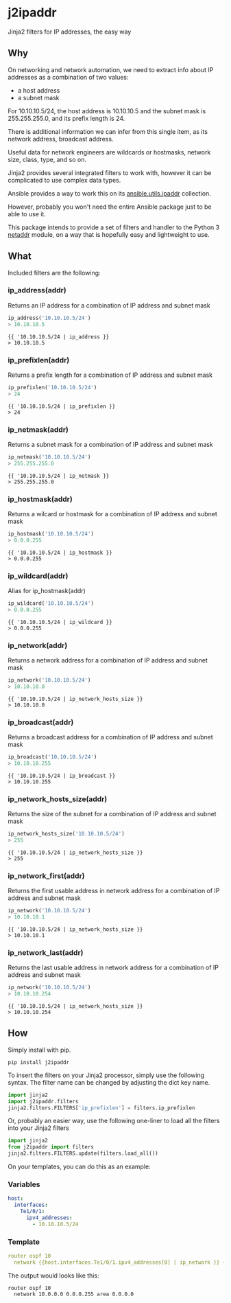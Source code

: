 # j2ipaddr

Jinja2 filters for IP addresses, the easy way

## Why

On networking and network automation, we need to extract info about IP addresses as a combination of two values:

- a host address
- a subnet mask

For 10.10.10.5/24, the host address is 10.10.10.5 and the subnet mask is 255.255.255.0, and its prefix length is 24.

There is additional information we can infer from this single item, as its network address, broadcast address.

Useful data for network engineers are wildcards or hostmasks, network size, class, type, and so on.

Jinja2 provides several integrated filters to work with, however it can be complicated to use complex data types.

Ansible provides a way to work this on its [ansible.utils.ipaddr](https://docs.ansible.com/ansible/latest/collections/ansible/utils/docsite/filters_ipaddr.html) collection.

However, probably you won't need the entire Ansible package just to be able to use it.

This package intends to provide a set of filters and handler to the Python 3 [netaddr](https://netaddr.readthedocs.io/en/latest/) module, on a way that is hopefully easy and lightweight to use.

## What

Included filters are the following:

### ip_address(addr)

Returns an IP address for a combination of IP address and subnet mask

``` Python
ip_address('10.10.10.5/24')
> 10.10.10.5
```

``` Jinja2
{{ '10.10.10.5/24 | ip_address }}
> 10.10.10.5
```

### ip_prefixlen(addr)

Returns a prefix length for a combination of IP address and subnet mask

``` Python
ip_prefixlen('10.10.10.5/24')
> 24
```

``` Jinja2
{{ '10.10.10.5/24 | ip_prefixlen }}
> 24
```

### ip_netmask(addr)

Returns a subnet mask for a combination of IP address and subnet mask

``` Python
ip_netmask('10.10.10.5/24')
> 255.255.255.0
```

``` Jinja2
{{ '10.10.10.5/24 | ip_netmask }}
> 255.255.255.0
```

### ip_hostmask(addr)

Returns a wilcard or hostmask for a combination of IP address and subnet mask

``` Python
ip_hostmask('10.10.10.5/24')
> 0.0.0.255
```

``` Jinja2
{{ '10.10.10.5/24 | ip_hostmask }}
> 0.0.0.255
```

### ip_wildcard(addr)

Alias for ip_hostmask(addr)

``` Python
ip_wildcard('10.10.10.5/24')
> 0.0.0.255
```

``` Jinja2
{{ '10.10.10.5/24 | ip_wildcard }}
> 0.0.0.255
```

### ip_network(addr)

Returns a network address for a combination of IP address and subnet mask

``` Python
ip_network('10.10.10.5/24')
> 10.10.10.0
```

``` Jinja2
{{ '10.10.10.5/24 | ip_network_hosts_size }}
> 10.10.10.0
```

### ip_broadcast(addr)

Returns a broadcast address for a combination of IP address and subnet mask

``` Python
ip_broadcast('10.10.10.5/24')
> 10.10.10.255
```

``` Jinja2
{{ '10.10.10.5/24 | ip_broadcast }}
> 10.10.10.255
```

### ip_network_hosts_size(addr)

Returns the size of the subnet for a combination of IP address and subnet mask

``` Python
ip_network_hosts_size('10.10.10.5/24')
> 255
```

``` Jinja2
{{ '10.10.10.5/24 | ip_network_hosts_size }}
> 255
```

### ip_network_first(addr)

Returns the first usable address in network address for a combination of IP address and subnet mask

``` Python
ip_network('10.10.10.5/24')
> 10.10.10.1
```

``` Jinja2
{{ '10.10.10.5/24 | ip_network_hosts_size }}
> 10.10.10.1
```

### ip_network_last(addr)

Returns the last usable address in network address for a combination of IP address and subnet mask

``` Python
ip_network('10.10.10.5/24')
> 10.10.10.254
```

``` Jinja2
{{ '10.10.10.5/24 | ip_network_hosts_size }}
> 10.10.10.254
```

## How

Simply install with pip.

``` Console
pip install j2ipaddr
```

To insert the filters on your Jinja2 processor, simply use the following syntax.
The filter name can be changed by adjusting the dict key name.

``` Python
import jinja2
import j2ipaddr.filters
jinja2.filters.FILTERS['ip_prefixlen'] = filters.ip_prefixlen
```

Or, probably an easier way, use the following one-liner to load all the filters into your Jinja2 filters

``` Python
import jinja2
from j2ipaddr import filters
jinja2.filters.FILTERS.update(filters.load_all())
```

On your templates, you can do this as an example:

### Variables

``` YAML
host:
  interfaces:
    Te1/0/1:
      ipv4_addresses:
        - 10.10.10.5/24
```

### Template

``` YAML
router ospf 10
  network {{host.interfaces.Te1/0/1.ipv4_addresses[0] | ip_network }} {{host.interfaces.Te1/0/1.ipv4_addresses[0] | ip_wildcard  }} area 0.0.0.0
```

The output would looks like this:

``` Text
router ospf 10
  network 10.0.0.0 0.0.0.255 area 0.0.0.0
```
